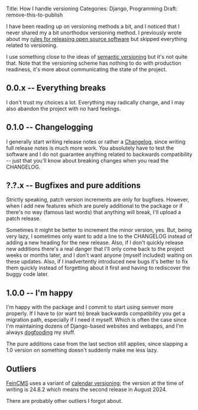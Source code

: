 Title: How I handle versioning
Categories: Django, Programming
Draft: remove-this-to-publish

I have been reading up on versioning methods a bit, and I noticed that I never
shared my a bit unorthodox versioning method. I previously wrote about my [rules for releasing open source software](https://406.ch/writing/my-rules-for-releasing-open-source-software/) but skipped everything related to versioning.

I use something close to the ideas of [semantic versioning](https://semver.org/) but it's not quite that. Note that the versioning scheme has nothing to do with production readiness, it's more about communicating the state of the project.


## 0.0.x -- Everything breaks

I don't trust my choices a lot. Everything may radically change, and I may also abandon the project with no hard feelings.

## 0.1.0 -- Changelogging

I generally start writing release notes or rather a [Changelog](https://en.wikipedia.org/wiki/Changelog), since writing full release notes is much more work. You absolutely have to test the software and I do not guarantee anything related to backwards compatibility -- just that you'll know about breaking changes when you read the CHANGELOG.

## ?.?.x -- Bugfixes and pure additions

Strictly speaking, patch version increments are only for bugfixes. However, when I add new features which are purely additional to the package or if there's no way (famous last words) that anything will break, I'll upload a patch release.

Sometimes it might be better to increment the minor version, yes. But, being very lazy, I sometimes only want to add a line to the CHANGELOG instead of adding a new heading for the new release. Also, if I don't quickly release new additions there's a real danger that I'll only come back to the project weeks or months later, and I don't want anyone (myself included) waiting on these updates. Also, if I inadvertently introduced new bugs it's better to fix them quickly instead of forgetting about it first and having to rediscover the buggy code later.


## 1.0.0 -- I'm happy

I'm happy with the package and I commit to start using semver more properly. If I have to (or want to) break backwards compatibility you get a migration path, especially if I need it myself. Which is often the case since I'm maintaining dozens of Django-based websites and webapps, and I'm always [dogfooding](https://en.wikipedia.org/wiki/Eating_your_own_dog_food) my stuff.

The pure additions case from the last section still applies, since slapping a 1.0 version on something doesn't suddenly make me less lazy.


## Outliers

[FeinCMS](https://github.com/feincms/feincms) uses a variant of [calendar versioning](https://calver.org/); the version at the time of writing is 24.8.2 which means the second release in August 2024.

There are probably other outliers I forgot about.
